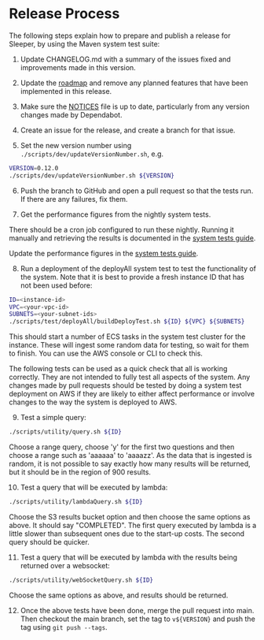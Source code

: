 Release Process
===============

The following steps explain how to prepare and publish a release for Sleeper, by using the Maven system test suite:

1. Update CHANGELOG.md with a summary of the issues fixed and improvements made in this version.

2. Update the [roadmap](18-roadmap.md) and remove any planned features that have been implemented in this release.

3. Make sure the [NOTICES](../NOTICES) file is up to date, particularly from any version changes made by Dependabot.

4. Create an issue for the release, and create a branch for that issue.

5. Set the new version number using `./scripts/dev/updateVersionNumber.sh`, e.g.

```bash
VERSION=0.12.0
./scripts/dev/updateVersionNumber.sh ${VERSION}
```

6. Push the branch to GitHub and open a pull request so that the tests run. If there are any failures, fix them.

7. Get the performance figures from the nightly system tests.

There should be a cron job configured to run these nightly. Running it manually and retrieving the results is documented
in the [system tests guide](development/system-tests.md#nightly-test-scripts).

Update the performance figures in the [system tests guide](development/system-tests.md#performance-benchmarks).

8. Run a deployment of the deployAll system test to test the functionality of the system. Note that it is best to
   provide a fresh instance ID that has not been used before:

```bash
ID=<instance-id>
VPC=<your-vpc-id>
SUBNETS=<your-subnet-ids>
./scripts/test/deployAll/buildDeployTest.sh ${ID} ${VPC} ${SUBNETS}
```

This should start a number of ECS tasks in the system test cluster for the instance. These will ingest some random data
for testing, so wait for them to finish. You can use the AWS console or CLI to check this.

The following tests can be used as a quick check that all is working correctly. They are not intended to fully test
all aspects of the system. Any changes made by pull requests should be tested by doing a system test deployment on AWS
if they are likely to either affect performance or involve changes to the way the system is deployed to AWS.

9. Test a simple query:

```bash
./scripts/utility/query.sh ${ID}
```

Choose a range query, choose 'y' for the first two questions and then choose a range such as 'aaaaaa' to 'aaaazz'.
As the data that is ingested is random, it is not possible to say exactly how many results will be returned, but it
should be in the region of 900 results.

10. Test a query that will be executed by lambda:

```bash
./scripts/utility/lambdaQuery.sh ${ID}
```

Choose the S3 results bucket option and then choose the same options as above. It should say "COMPLETED".
The first query executed by lambda is a little slower than subsequent ones due to the start-up costs. The second query
should be quicker.

11. Test a query that will be executed by lambda with the results being returned over a websocket:

```bash
./scripts/utility/webSocketQuery.sh ${ID}
```

Choose the same options as above, and results should be returned.

12. Once the above tests have been done, merge the pull request into main. Then checkout the main branch,
    set the tag to `v${VERSION}` and push the tag using `git push --tags`.
